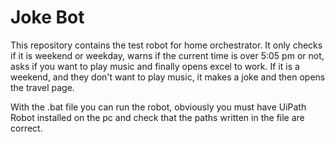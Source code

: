 # Joke Bot
This repository contains the test robot for home orchestrator.
It only checks if it is weekend or weekday, warns if the current time is over 5:05 pm or not, asks if you want to play music and finally opens excel to work. 
If it is a weekend, and they don't want to play music, it makes a joke and then opens the travel page. 

With the .bat file you can run the robot, obviously you must have UiPath Robot installed on the pc and check that the paths written in the file are correct. 
